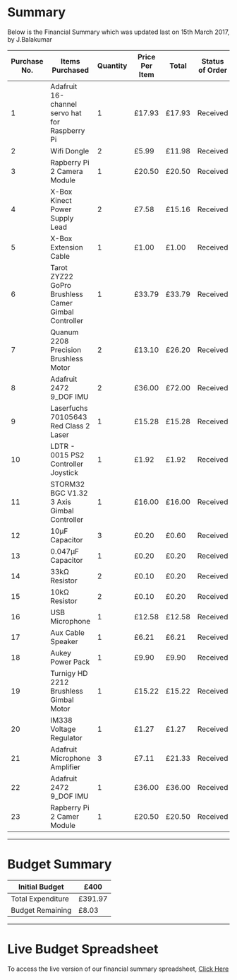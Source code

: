 # Summary

Below is the Financial Summary which was updated last on 15th March 2017, by J.Balakumar

| Purchase No. | Items Purchased  | Quantity  | Price Per Item | Total | Status of Order  |
| ----------- | ------------- | ------------- | ------------- | ------------- |------------- |
| 1 | Adafruit 16-channel servo hat for Raspberry Pi   | 1 | £17.93 | £17.93 | Received |
| 2 | Wifi Dongle   | 2 | £5.99 | £11.98 | Received |
| 3 | Rapberry Pi 2 Camera Module | 1 | £20.50 | £20.50 | Received |
| 4 | X-Box Kinect Power Supply Lead   | 2 | £7.58 | £15.16 | Received |
| 5 | X-Box Extension Cable   | 1 | £1.00 | £1.00 | Received |
| 6 | Tarot ZYZ22 GoPro Brushless Camer Gimbal Controller | 1 | £33.79 | £33.79 | Received |
| 7 | Quanum 2208 Precision Brushless Motor   | 2 | £13.10 | £26.20 | Received |
| 8 | Adafruit 2472 9_DOF IMU | 2 | £36.00 | £72.00 | Received |
| 9 | Laserfuchs 70105643 Red Class 2 Laser | 1 | £15.28 | £15.28 | Received |
| 10 | LDTR - 0015 PS2 Controller Joystick | 1 | £1.92| £1.92 | Received |
| 11 | STORM32 BGC V1.32 3 Axis Gimbal Controller | 1 | £16.00 | £16.00 | Received |
| 12 | 10μF Capacitor | 3 | £0.20 | £0.60 | Received |
| 13 | 0.047μF Capacitor | 1 | £0.20 | £0.20 | Received |
| 14 | 33kΩ Resistor | 2 | £0.10 | £0.20 | Received |
| 15 | 10kΩ Resistor | 2 | £0.10 | £0.20 | Received |
| 16 | USB Microphone | 1 | £12.58 | £12.58 | Received |
| 17 | Aux Cable Speaker | 1 | £6.21 |£6.21 | Received |
| 18 | Aukey Power Pack | 1 | £9.90 | £9.90 | Received | 
| 19 | Turnigy HD 2212 Brushless Gimbal Motor | 1 | £15.22 | £15.22 | Received |
| 20 | IM338 Voltage Regulator | 1 | £1.27 | £1.27 | Received|
| 21 | Adafruit Microphone Amplifier | 3 | £7.11 | £21.33 | Received |
| 22 | Adafruit 2472 9_DOF IMU | 1 | £36.00 | £36.00 | Received |
| 23 | Rapberry Pi 2 Camer Module | 1 | £20.50 | £20.50 |Received |

---
# Budget Summary

| Initial Budget | £400  |
| ------- | ------- |
| Total Expenditure | £391.97|
| Budget Remaining | £8.03|
---
# Live Budget Spreadsheet

To access the live version of our financial summary spreadsheet, [Click Here](https://github.com/lboroEESE-16ELD002/I-ProjectDocs/blob/master/Top%20Level%20Portfolio%20Docs/Purchase%20Summary.pdf)

